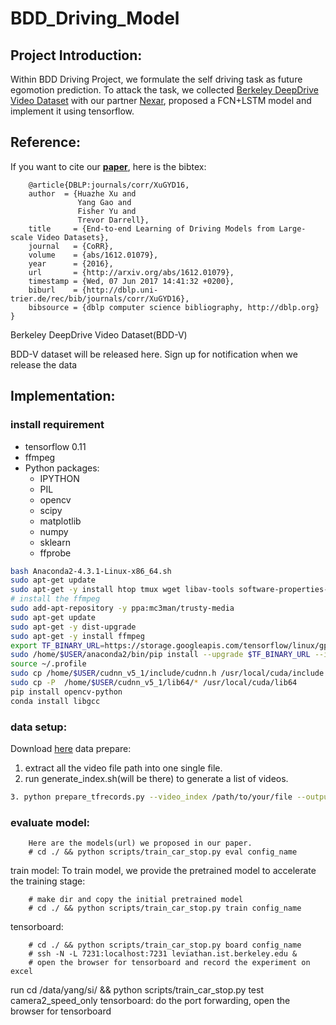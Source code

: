 # BDD_Driving_Model
## Project Introduction:

Within BDD Driving Project, we formulate the self driving task as future egomotion prediction.
To attack the task, we collected <a name="abcd">[Berkeley DeepDrive Video Dataset](#abcd)</a> with our partner [Nexar](https://www.getnexar.com/),
proposed a FCN+LSTM model and implement it using tensorflow.

## Reference:
If you want to cite our [**paper**](https://arxiv.org/pdf/1612.01079.pdf), here is the bibtex:
```    
    @article{DBLP:journals/corr/XuGYD16,
    author  = {Huazhe Xu and
               Yang Gao and
               Fisher Yu and
               Trevor Darrell},
    title     = {End-to-end Learning of Driving Models from Large-scale Video Datasets},
    journal   = {CoRR},
    volume    = {abs/1612.01079},
    year      = {2016},
    url       = {http://arxiv.org/abs/1612.01079},
    timestamp = {Wed, 07 Jun 2017 14:41:32 +0200},
    biburl    = {http://dblp.uni-trier.de/rec/bib/journals/corr/XuGYD16},
    bibsource = {dblp computer science bibliography, http://dblp.org}
}
```
Berkeley DeepDrive Video Dataset(BDD-V)
  

BDD-V dataset will be released here. Sign up for notification when we release the data

## Implementation:
### install requirement
- tensorflow 0.11
- ffmpeg
- Python packages:
    * IPYTHON
    * PIL
    * opencv
    * scipy
    * matplotlib
    * numpy
    * sklearn
    * ffprobe

```bash
bash Anaconda2-4.3.1-Linux-x86_64.sh
sudo apt-get update
sudo apt-get -y install htop tmux wget libav-tools software-properties-common python-software-properties screen
# install the ffmpeg
sudo add-apt-repository -y ppa:mc3man/trusty-media
sudo apt-get update
sudo apt-get -y dist-upgrade
sudo apt-get -y install ffmpeg
export TF_BINARY_URL=https://storage.googleapis.com/tensorflow/linux/gpu/tensorflow-0.11.0rc1-cp27-none-linux_x86_64.whl
sudo /home/$USER/anaconda2/bin/pip install --upgrade $TF_BINARY_URL --ignore-installed
source ~/.profile
sudo cp /home/$USER/cudnn_v5_1/include/cudnn.h /usr/local/cuda/include
sudo cp -P  /home/$USER/cudnn_v5_1/lib64/* /usr/local/cuda/lib64
pip install opencv-python
conda install libgcc
```
### data setup:
Download [here](https://goo.gl/forms/7XThUcjpGALkqxFU2)
data prepare:
1. extract all the video file path into one single file.
2. run generate_index.sh(will be there) to generate a list of videos.
```bash
3. python prepare_tfrecords.py --video_index /path/to/your/file --output_directory /path/to/your/output/dir --low_res False
```
### evaluate model:
        Here are the models(url) we proposed in our paper.
        # cd ./ && python scripts/train_car_stop.py eval config_name
train model:
        To train model, we provide the pretrained model to accelerate the training stage:

        # make dir and copy the initial pretrained model
        # cd ./ && python scripts/train_car_stop.py train config_name
tensorboard:

        # cd ./ && python scripts/train_car_stop.py board config_name
        # ssh -N -L 7231:localhost:7231 leviathan.ist.berkeley.edu &
        # open the browser for tensorboard and record the experiment on excel


run
    cd /data/yang/si/ && python scripts/train_car_stop.py test camera2_speed_only
    tensorboard: do the port forwarding, open the browser for tensorboard





